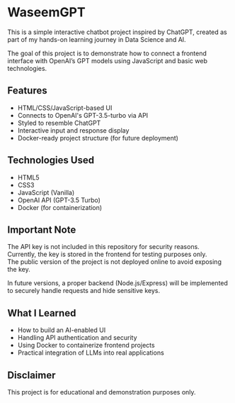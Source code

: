 # WaseemGPT

This is a simple interactive chatbot project inspired by ChatGPT, created as part of my hands-on learning journey in Data Science and AI.

The goal of this project is to demonstrate how to connect a frontend interface with OpenAI’s GPT models using JavaScript and basic web technologies.

## Features

- HTML/CSS/JavaScript-based UI
- Connects to OpenAI's GPT-3.5-turbo via API
- Styled to resemble ChatGPT
- Interactive input and response display
- Docker-ready project structure (for future deployment)

## Technologies Used

- HTML5
- CSS3
- JavaScript (Vanilla)
- OpenAI API (GPT-3.5 Turbo)
- Docker (for containerization)

## Important Note

The API key is not included in this repository for security reasons.  
Currently, the key is stored in the frontend for testing purposes only.  
The public version of the project is not deployed online to avoid exposing the key.

In future versions, a proper backend (Node.js/Express) will be implemented to securely handle requests and hide sensitive keys.

## What I Learned

- How to build an AI-enabled UI
- Handling API authentication and security
- Using Docker to containerize frontend projects
- Practical integration of LLMs into real applications

## Disclaimer

This project is for educational and demonstration purposes only.
